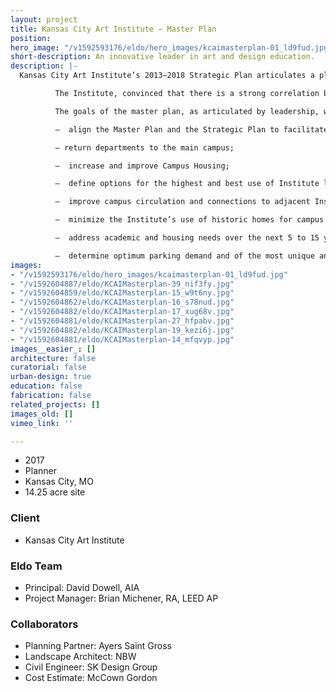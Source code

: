 ```yaml
---
layout: project
title: Kansas City Art Institute – Master Plan
position: 
hero_image: "/v1592593176/eldo/hero_images/kcaimasterplan-01_ld9fud.jpg"
short-description: An innovative leader in art and design education.
description: |-
  Kansas City Art Institute’s 2013–2018 Strategic Plan articulates a plan to develop five, interconnected strategic goals that, when executed together, enable the Institute to attain its vision to be “an innovative leader in art and design education.”

          The Institute, convinced that there is a strong correlation between the quality of their campus facilities and enhancing learner experiences, established a strategic priority to enhance their “environment for learning and living by acquiring, renovating and maintaining space, equipment and facilities that will better respond to growth and changing needs.” It was clear to campus administrators and staff that the current state of their physical campus had impacted KCAI’s reputation, and had placed it at a competitive disadvantage in the recruitment and retention of students and faculty. To inform their physical campus and building needs for coming decades, Institute representatives and the planning and design team of Ayers Saint Gross, EL DORADO and Nelson Byrd Woltz actively consulted with the campus community to create the Campus Master Plan.

          The goals of the master plan, as articulated by leadership, were to:

          —  align the Master Plan and the Strategic Plan to facilitate the increase of full-time enrollment to 750-students;

          – return departments to the main campus;

          —  increase and improve Campus Housing;

          —  define options for the highest and best use of Institute land and facilities;

          —  improve campus circulation and connections to adjacent Institutions;

          —  minimize the Institute’s use of historic homes for campus functions;

          —  address academic and housing needs over the next 5 to 15 years;

          —  determine optimum parking demand and of the most unique and beautiful campuses in the country.
images:
- "/v1592593176/eldo/hero_images/kcaimasterplan-01_ld9fud.jpg"
- "/v1592604887/eldo/KCAIMasterplan-39_nif3fy.jpg"
- "/v1592604859/eldo/KCAIMasterplan-15_w9t6ny.jpg"
- "/v1592604862/eldo/KCAIMasterplan-16_s78nud.jpg"
- "/v1592604882/eldo/KCAIMasterplan-17_xug68v.jpg"
- "/v1592604881/eldo/KCAIMasterplan-27_hfpabv.jpg"
- "/v1592604882/eldo/KCAIMasterplan-19_kezi6j.jpg"
- "/v1592604881/eldo/KCAIMasterplan-14_mfqvyp.jpg"
images__easier_: []
architecture: false
curatorial: false
urban-design: true
education: false
fabrication: false
related_projects: []
images_old: []
vimeo_link: ''

---
```

- 2017
- Planner
- Kansas City, MO
- 14.25 acre site

### Client
- Kansas City Art Institute

### Eldo Team
- Principal: David Dowell, AIA
- Project Manager: Brian Michener, RA, LEED AP

### Collaborators
- Planning Partner: Ayers Saint Gross
- Landscape Architect: NBW
- Civil Engineer: SK Design Group
- Cost Estimate: McCown Gordon